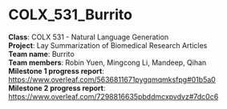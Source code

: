 # COLX_531_Burrito

**Class**: COLX 531 - Natural Language Generation  
**Project**: Lay Summarization of Biomedical Research Articles  
**Team name**: Burrito  
**Team members**: Robin Yuen, Mingcong Li, Mandeep, Qihan  
**Milestone 1 progress report**: https://www.overleaf.com/5636811671pygqmqmksfpg#01b5a0  
**Milestone 2 progress report**: https://www.overleaf.com/7298816635pbddmcxpvdvz#7dc0c6  

